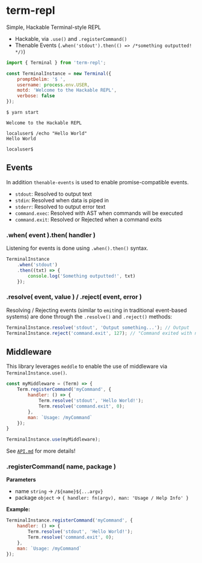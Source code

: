 # term-repl

Simple, Hackable Terminal-style REPL

* Hackable, via `.use()` and `.registerCommand()`
* Thenable Events (`.when('stdout').then(() => /*something outputted! */)`)

```javascript
import { Terminal } from 'term-repl';

const TerminalInstance = new Terminal({
	promptDelim: '$ ',
	username: process.env.USER,
	motd: 'Welcome to the Hackable REPL',
	verbose: false
});
```

```
$ yarn start

Welcome to the Hackable REPL

localuser$ /echo "Hello World"
Hello World

localuser$
```

## Events

In addition `thenable-events` is used to enable promise-compatible events.

- `stdout`: Resolved to output text
- `stdin`: Resolved when data is piped in
- `stderr`: Resolved to output error text
- `command.exec`: Resolved with AST when commands will be executed
- `command.exit`: Resolved or Rejected when a command exits

### .when( event ).then( handler )

Listening for events is done using `.when().then()` syntax.

```javascript
TerminalInstance
	.when('stdout')
	.then((txt) => {
		console.log('Something outputted!', txt)
	});
```

### .resolve( event, value ) / .reject( event, error )

Resolving / Rejecting events (similar to `emit`ing in traditional event-based systems) are done through the `.resolve()` and `.reject()` methods:

```javascript
TerminalInstance.resolve('stdout', 'Output something...'); // Output
TerminalInstance.reject('command.exit', 127); // "Command exited with non-zero"
```

## Middleware

This library leverages `meddle` to enable the use of middleware via `TerminalInstance.use()`.

```javascript
const myMiddleware = (Term) => {
	Term.registerCommand('myCommand', {
		handler: () => {
			Term.resolve('stdout', 'Hello World!');
			Term.resolve('command.exit', 0);
		},
		man: `Usage: /myCommand`
	});
}

TerminalInstance.use(myMiddleware);
```

See [`API.md`](https://github.com/Swivelgames/term-repl/wiki/Terminal-API) for more details!

### .registerCommand( name, package )

**Parameters**
- name `string` -> `/${name}${...argv}`
- package `object` -> `{ handler: fn(argv), man: 'Usage / Help Info' }`

**Example:**

```javascript
TerminalInstance.registerCommand('myCommand', {
	handler: () => {
		Term.resolve('stdout', 'Hello World!');
		Term.resolve('command.exit', 0);
	},
	man: `Usage: /myCommand`
});
```

